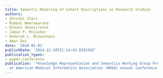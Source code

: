 ```yaml
---
title: Semantic Modeling of Cohort Descriptions in Research Studies
authors:
- Shruthi Chari
- Rukmal Weerawarana
- Oshani Seneviratne
- Jamie P. McCusker
- Deborah L. McGuinness
- Amar Das
date: '2018-01-01'
publishDate: '2024-12-28T21:14:43.039239Z'
publication_types:
- paper-conference
publication: '*Knowledge Representation and Semantics Working Group Pre-Symposium
  at American Medical Informatics Association (AMIA) annual conference 2018*'
---
```

